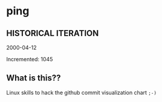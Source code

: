 # ping

## HISTORICAL ITERATION
2000-04-12

Incremented: 1045

## What is this?? 
Linux skills to hack the github commit visualization chart `;-)`
